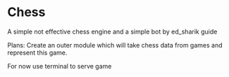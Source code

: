 # Chess
A simple not effective chess engine and a simple bot
by ed_sharik guide

Plans: Create an outer module which will take chess data from games and represent this game.

For now use terminal to serve game
